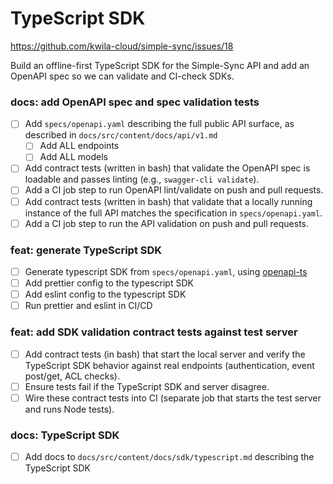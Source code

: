 # TypeScript SDK

https://github.com/kwila-cloud/simple-sync/issues/18

Build an offline-first TypeScript SDK for the Simple-Sync API and add an OpenAPI spec so we can validate and CI-check SDKs.

### docs: add OpenAPI spec and spec validation tests
- [ ] Add `specs/openapi.yaml` describing the full public API surface, as described in `docs/src/content/docs/api/v1.md`
  - [ ] Add ALL endpoints
  - [ ] Add ALL models
- [ ] Add contract tests (written in bash) that validate the OpenAPI spec is loadable and passes linting (e.g., `swagger-cli validate`).
- [ ] Add a CI job step to run OpenAPI lint/validate on push and pull requests.
- [ ] Add contract tests (written in bash) that validate that a locally running instance of the full API matches the specification in `specs/openapi.yaml`.
- [ ] Add a CI job step to run the API validation on push and pull requests.

### feat: generate TypeScript SDK
- [ ] Generate typescript SDK from `specs/openapi.yaml`, using [openapi-ts](https://github.com/hey-api/openapi-ts)
- [ ] Add prettier config to the typescript SDK
- [ ] Add eslint config to the typescript SDK
- [ ] Run prettier and eslint in CI/CD

### feat: add SDK validation contract tests against test server
- [ ] Add contract tests (in bash) that start the local server and verify the TypeScript SDK behavior against real endpoints (authentication, event post/get, ACL checks).
- [ ] Ensure tests fail if the TypeScript SDK and server disagree.
- [ ] Wire these contract tests into CI (separate job that starts the test server and runs Node tests).

### docs: TypeScript SDK
- [ ] Add docs to `docs/src/content/docs/sdk/typescript.md` describing the TypeScript SDK

